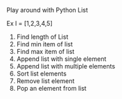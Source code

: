 Play around with Python List

Ex l = [1,2,3,4,5]
1. Find length of List
2. Find min item of list
3. Find max item of list
4. Append list with single element
5. Append list with multiple elements
6. Sort list elements
7. Remove list element
8. Pop an element from list

